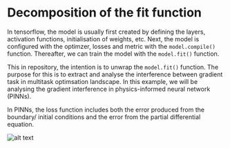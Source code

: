 # Decomposition of the fit function

In tensorflow, the model is usually first created by defining the layers, activation functions, initialisation of weights, etc. Next, the model is configured with the optimzer, losses and metric with the ```model.compile()``` function. Thereafter, we can train the model with the ```model.fit()``` function. 

This in repository, the intention is to unwrap the ```model.fit()``` function. The purpose for this is to extract and analyse the interference between gradient task in multitask optimsation landscape. In this example, we will be analysing the gradient interference in physics-informed neural network (PINNs). 

In PINNs, the loss function includes both the error produced from the boundary/ initial conditions and the error from the partial differential equation.

![alt text](https://www.researchgate.net/publication/335990167/figure/fig1/AS:806502679982080@1569296631121/Schematic-of-a-physics-informed-neural-network-PINN-where-the-loss-function-of-PINN.ppm)
